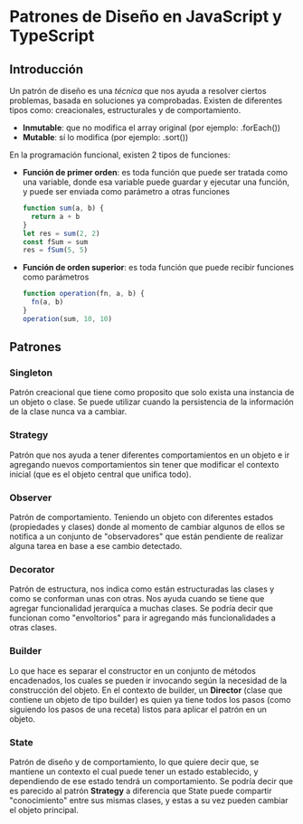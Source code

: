 # Patrones de Diseño en JavaScript y TypeScript

## Introducción

Un patrón de diseño es una _técnica_ que nos ayuda a resolver ciertos problemas, basada en soluciones ya comprobadas. Existen de diferentes tipos como: creacionales, estructurales y de comportamiento.

- **Inmutable**: que no modifica el array original (por ejemplo: .forEach())
- **Mutable**: sí lo modifica (por ejemplo: .sort())

En la programación funcional, existen 2 tipos de funciones:

- **Función de primer orden**: es toda función que puede ser tratada como una variable, donde esa variable puede guardar y ejecutar una función, y puede ser enviada como parámetro a otras funciones

  ```js
  function sum(a, b) {
    return a + b
  }
  let res = sum(2, 2)
  const fSum = sum
  res = fSum(5, 5)
  ```

- **Función de orden superior**: es toda función que puede recibir funciones como parámetros

  ```js
  function operation(fn, a, b) {
    fn(a, b)
  }
  operation(sum, 10, 10)
  ```

## Patrones

### Singleton

Patrón creacional que tiene como proposito que solo exista una instancia de un objeto o clase. Se puede utilizar cuando la persistencia de la información de la clase nunca va a cambiar.

### Strategy

Patrón que nos ayuda a tener diferentes comportamientos en un objeto e ir agregando nuevos comportamientos sin tener que modificar el contexto inicial (que es el objeto central que unifica todo).

### Observer

Patrón de comportamiento. Teniendo un objeto con diferentes estados (propiedades y clases) donde al momento de cambiar algunos de ellos se notifica a un conjunto de "observadores" que están pendiente de realizar alguna tarea en base a ese cambio detectado.

### Decorator

Patrón de estructura, nos indica como están estructuradas las clases y como se conforman unas con otras. Nos ayuda cuando se tiene que agregar funcionalidad jerarquíca a muchas clases. Se podría decir que funcionan como "envoltorios" para ir agregando más funcionalidades a otras clases.

### Builder

Lo que hace es separar el constructor en un conjunto de métodos encadenados, los cuales se pueden ir invocando según la necesidad de la construcción del objeto. En el contexto de builder, un **Director** (clase que contiene un objeto de tipo builder) es quien ya tiene todos los pasos (como siguiendo los pasos de una receta) listos para aplicar el patrón en un objeto.

### State

Patrón de diseño y de comportamiento, lo que quiere decir que, se mantiene un contexto el cual puede tener un estado establecido, y dependiendo de ese estado tendrá un comportamiento. Se podría decir que es parecido al patrón **Strategy** a diferencia que State puede compartir "conocimiento" entre sus mismas clases, y estas a su vez pueden cambiar el objeto principal.
